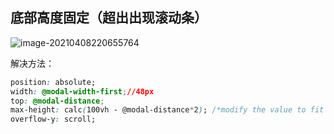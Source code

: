 ## 底部高度固定（超出出现滚动条）

![image-20210408220655764](D:\typora\images\image-20210408220655764.png)

解决方法：

```css
position: absolute;
width: @modal-width-first;//48px
top: @modal-distance;
max-height: calc(100vh - @modal-distance*2); /*modify the value to fit your needs, @modal-distance is the position of your floating button*/
overflow-y: scroll;
```

